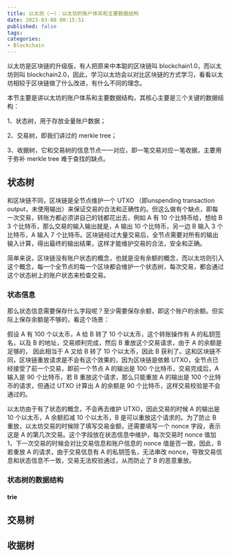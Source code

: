 ```yaml
---
title: 以太坊（一）：以太坊的账户体系和主要数据结构
date: 2023-03-08 00:15:51
published: false
tags:
categories:
- Blockchain
---
```


以太坊是区块链的升级版，有人把原来中本聪的区块链叫 blockchain1.0，而以太坊则叫 blockchain2.0，因此，学习以太坊会以对比区块链的方式学习，看看以太坊相较于区块链做了什么改进，有什么不同的理念。

<!--more-->

本节主要是讲以太坊的账户体系和主要数据结构，其核心主要是三个关键的数据结构：

1、状态树，用于存放全量账户数据；

2、交易树，即我们讲过的 merkle tree；

3、收据树，它和交易树的信息节点一一对应，即一笔交易对应一笔收据，主要用于弥补 merkle tree 难于查找的缺点。



## 状态树

和区块链不同，区块链是全节点维护一个 UTXO （即unspending transaction output，未使用输出）来保证交易的合法和正确性的。但这么做有个缺点，即每一次交易，转账方都必须讲自己的钱都花出去，例如 A 有 10 个比特币给，想给 B 3 个比特币，那么交易的输入输出就是，A 输出 10 个比特币，另一边 B 输入 3 个比特币，A 输入 7 个比特币。区块链经过大量交易后，全节点需要对所有的输出输入计算，得出最终的输出结果，这样才能维护交易的合法，安全和正确。

简单来说，区块链没有账户状态的概念，也就是没有余额的概念，而以太坊则引入这个概念，每一个全节点的每一个区块都会维护一个状态树，每次交易，都会通过这个状态树上的账户状态来检查交易。



### 状态信息

那么状态信息需要保存什么字段呢？至少需要保存余额，即这个账户的余额。但实际上保存余额是不够的，看这个场景：

假设 A 有 100 个以太币，A 给 B 转了 10 个以太币，这个转账操作有 A 的私钥签名，以及 B 的地址，交易顺利完成，然后 B 重放这个交易请求，由于 A 的余额是足够的， 因此相当于 A 又给 B 转了 10 个以太币，因此 B 获利了。这和区块链不同，区块链重放请求是不会有这个效果的，因为区块链是依赖 UTXO，全节点已经接受了前一个交易，即前一个节点 A 的输出是 100 个比特币，交易完成后，A 输入是 90 个比特币，若 B 重放这个请求，那么只能重放 A 的输出是 100 个比特币的请求，但通过 UTXO 计算出 A 的余额是 90 个比特币，这样交易校验是不会通过的。

以太坊由于有了状态的概念，不会再去维护 UTXO，因此交易的时候 A 的输出是 10 个以太币，A 余额扣减 10 个以太币，B 是可以重放这个请求的。为了防止 B 重放，以太坊交易的时候除了填写交易金额，还需要填写一个 nonce 字段，表示这是 A 的第几次交易。这个字段放在状态信息中维护，每次交易时 nonce 值加 1，下一次交易的时候会对比交易信息和账户信息的 nonce 值是否一致，因此，B 若重放 A 的请求，由于交易信息有 A 的私钥签名，无法串改 nonce，导致交易信息和状态信息不一致，交易无法校验通过，从而防止了 B 的恶意重放。





### 状态树的数据结构

#### trie







## 交易树



## 收据树

